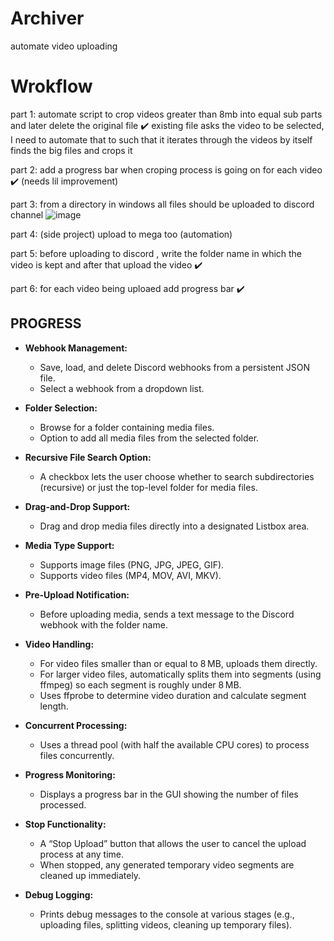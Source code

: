 # Archiver
automate video uploading 
# Wrokflow

part 1:
automate script to crop videos greater than 8mb into equal sub parts and later delete the original file  ✔️
existing file asks the video to be selected, I need to automate that to such that it iterates through the videos by itself  finds the big files and crops it

part 2:
 add a progress bar when croping process is going on for each video  ✔️ (needs lil improvement)

 part 3:
 from a directory in windows all files should be uploaded to discord channel 
 ![image](https://github.com/user-attachments/assets/0234add6-0ddd-4021-bee7-ffe6c7f5bcea)

 part 4: (side project)
 upload to mega too (automation)

 part 5:
 before uploading to discord , write the folder name in which the video is kept and after that upload the video ✔️

 part 6: 
 for each video being uploaed add progress bar ✔️



## PROGRESS


- **Webhook Management:**  
  - Save, load, and delete Discord webhooks from a persistent JSON file.  
  - Select a webhook from a dropdown list.

- **Folder Selection:**  
  - Browse for a folder containing media files.  
  - Option to add all media files from the selected folder.

- **Recursive File Search Option:**  
  - A checkbox lets the user choose whether to search subdirectories (recursive) or just the top-level folder for media files.

- **Drag-and-Drop Support:**  
  - Drag and drop media files directly into a designated Listbox area.

- **Media Type Support:**  
  - Supports image files (PNG, JPG, JPEG, GIF).  
  - Supports video files (MP4, MOV, AVI, MKV).

- **Pre-Upload Notification:**  
  - Before uploading media, sends a text message to the Discord webhook with the folder name.

- **Video Handling:**  
  - For video files smaller than or equal to 8 MB, uploads them directly.  
  - For larger video files, automatically splits them into segments (using ffmpeg) so each segment is roughly under 8 MB.  
  - Uses ffprobe to determine video duration and calculate segment length.

- **Concurrent Processing:**  
  - Uses a thread pool (with half the available CPU cores) to process files concurrently.

- **Progress Monitoring:**  
  - Displays a progress bar in the GUI showing the number of files processed.

- **Stop Functionality:**  
  - A “Stop Upload” button that allows the user to cancel the upload process at any time.  
  - When stopped, any generated temporary video segments are cleaned up immediately.

- **Debug Logging:**  
  - Prints debug messages to the console at various stages (e.g., uploading files, splitting videos, cleaning up temporary files).

